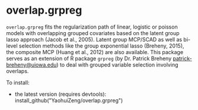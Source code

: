 # overlap.grpreg

`overlap.grpreg` fits the regularization path of linear, logistic or poisson models with overlapping grouped covariates based on the latent group lasso approach (Jacob et al., 2005). Latent group MCP/SCAD as well as bi-level selection methods like the group exponential lasso (Breheny, 2015), the composite MCP (Huang et al., 2012) are also available. This package serves as an extension of R package `grpreg` (by Dr. Patrick Breheny <patrick-breheny@uiowa.edu>) to deal with grouped variable selection involving overlaps.

To install:
* the latest version (requires devtools): install_github("YaohuiZeng/overlap.grpreg")
